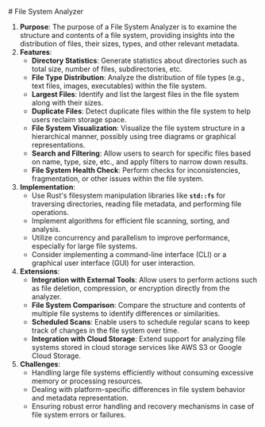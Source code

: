 # File System Analyzer

1. **Purpose**: The purpose of a File System Analyzer is to examine the structure and contents of a file system, providing insights into the distribution of files, their sizes, types, and other relevant metadata.
2. **Features**:
    - **Directory Statistics**: Generate statistics about directories such as total size, number of files, subdirectories, etc.
    - **File Type Distribution**: Analyze the distribution of file types (e.g., text files, images, executables) within the file system.
    - **Largest Files**: Identify and list the largest files in the file system along with their sizes.
    - **Duplicate Files**: Detect duplicate files within the file system to help users reclaim storage space.
    - **File System Visualization**: Visualize the file system structure in a hierarchical manner, possibly using tree diagrams or graphical representations.
    - **Search and Filtering**: Allow users to search for specific files based on name, type, size, etc., and apply filters to narrow down results.
    - **File System Health Check**: Perform checks for inconsistencies, fragmentation, or other issues within the file system.
3. **Implementation**:
    - Use Rust's filesystem manipulation libraries like **`std::fs`** for traversing directories, reading file metadata, and performing file operations.
    - Implement algorithms for efficient file scanning, sorting, and analysis.
    - Utilize concurrency and parallelism to improve performance, especially for large file systems.
    - Consider implementing a command-line interface (CLI) or a graphical user interface (GUI) for user interaction.
4. **Extensions**:
    - **Integration with External Tools**: Allow users to perform actions such as file deletion, compression, or encryption directly from the analyzer.
    - **File System Comparison**: Compare the structure and contents of multiple file systems to identify differences or similarities.
    - **Scheduled Scans**: Enable users to schedule regular scans to keep track of changes in the file system over time.
    - **Integration with Cloud Storage**: Extend support for analyzing file systems stored in cloud storage services like AWS S3 or Google Cloud Storage.
5. **Challenges**:
    - Handling large file systems efficiently without consuming excessive memory or processing resources.
    - Dealing with platform-specific differences in file system behavior and metadata representation.
    - Ensuring robust error handling and recovery mechanisms in case of file system errors or failures.